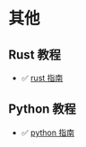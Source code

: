# 其他

## Rust 教程

- ✅ [rust 指南](https://rs.trybetter.app)

## Python 教程

- ✅ [python 指南](https://better-py.github.io/learn-py/)
